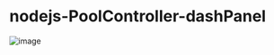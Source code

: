 ﻿# nodejs-PoolController-dashPanel

![image](https://user-images.githubusercontent.com/47839015/83304160-38a86780-a1b3-11ea-8214-442db6c6bdc4.png)


